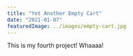 ```yaml
---
title: "Yet Another Empty Cart"
date: "2021-01-07"
featuredImage: ../images/empty-cart.jpg
---
```


This is my fourth project! Whaaaa!